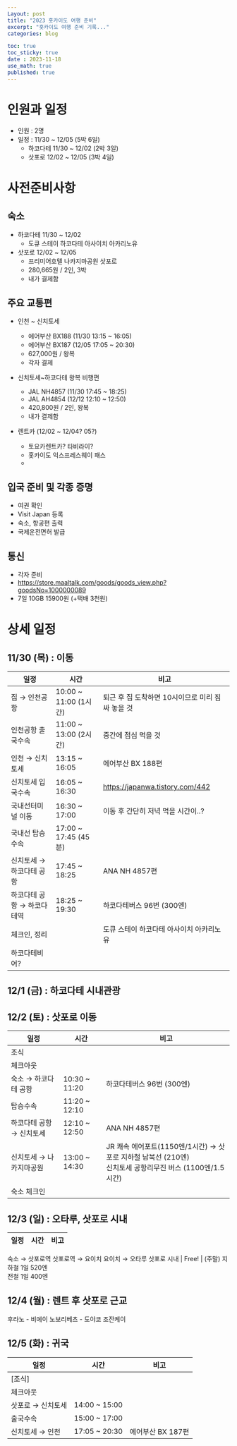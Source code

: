 ```yaml
---
Layout: post
title: "2023 홋카이도 여행 준비"
excerpt: "홋카이도 여행 준비 기록..."
categories: blog

toc: true
toc_sticky: true
date : 2023-11-18
use_math: true
published: true
---
```

# 인원과 일정

  - 인원 : 2명
  - 일정 : 11/30 ~ 12/05 (5박 6일)
    - 하코다테 11/30 ~ 12/02 (2박 3일)
    - 삿포로 12/02 ~ 12/05 (3박 4일)

# 사전준비사항

## 숙소

  - 하코다테 11/30 ~ 12/02
    - 도큐 스테이 하코다테 아사이치 아카리노유
  - 삿포로 12/02 ~ 12/05
    - 프리미어호텔 나카지마공원 삿포로
	- 280,665원 / 2인, 3박
	- 내가 결제함
	  
## 주요 교통편

  - 인천 ~ 신치토세 
    - 에어부산 BX188 (11/30 13:15 ~ 16:05)
    - 에어부산 BX187 (12/05 17:05 ~ 20:30)
	- 627,000원 / 왕복
	- 각자 결제
	
  - 신치토세~하코다테 왕복 비행편
    - JAL NH4857 (11/30 17:45 ~ 18:25)
	- JAL AH4854 (12/12 12:10 ~ 12:50)
	- 420,800원 / 2인, 왕복
	- 내가 결제함
	
  - 렌트카 (12/02 ~ 12/04? 05?)
    - 토요카렌트카? 타비라이?
    - 홋카이도 익스프레스웨이 패스
    - 

## 입국 준비 및 각종 증명
 - 여권 확인
 - Visit Japan 등록
 - 숙소, 항공편 출력
 - 국제운전면허 발급
 
## 통신
 - 각자 준비
  - https://store.maaltalk.com/goods/goods_view.php?goodsNo=1000000089
  - 7일 10GB 15900원 (+택배 3천원)
  
	
# 상세 일정

## 11/30 (목) : 이동

일정 | 시간 | 비고
-----------|-------------|----------
집 → 인천공항 | 10:00 ~ 11:00 (1시간) | 퇴근 후 집 도착하면 10시이므로 미리 짐 싸 놓을 것
인천공항 출국수속 | 11:00 ~ 13:00 (2시간) | 중간에 점심 먹을 것
인천 → 신치토세 | 13:15 ~ 16:05 | 에어부산 BX 188편
신치토세 입국수속 | 16:05 ~ 16:30 | https://japanwa.tistory.com/442
국내선터미널 이동 | 16:30 ~ 17:00 | 이동 후 간단히 저녁 먹을 시간이..?
국내선 탑승수속 | 17:00 ~ 17:45 (45분) | 
신치토세 → 하코다테 공항 | 17:45 ~ 18:25 | ANA NH 4857편
하코다테 공항 → 하코다테역 | 18:25 ~ 19:30 | 하코다테버스 96번 (300엔)
체크인, 정리 | | 도큐 스테이 하코다테 아사이치 아카리노유
하코다테비어? | |

## 12/1 (금) : 하코다테 시내관광
## 12/2 (토) : 삿포로 이동

일정 | 시간 | 비고
-----------|-------------|----------
조식 | |
체크아웃 | | 
숙소 → 하코다테 공항 | 10:30 ~ 11:20 | 하코다테버스 96번 (300엔)
탑승수속 | 11:20 ~ 12:10 | 
하코다테 공항 → 신치토세 | 12:10 ~ 12:50 | ANA NH 4857편
신치토세 → 나카지마공원 | 13:00 ~ 14:30 | JR 쾌속 에어포트(1150엔/1시간) → 삿포로 지하철 남북선 (210엔) <br> 신치토세 공항리무진 버스 (1100엔/1.5시간)
숙소 체크인 ||

## 12/3 (일) : 오타루, 삿포로 시내

일정 | 시간 | 비고
-----------|-------------|----------
숙소 → 삿포로역
삿포로역 → 요이치
요이치 → 오타루
삿포로 시내 | Free! | (주말) 지하철 1일 520엔 <br> 전철 1일 400엔

## 12/4 (월) : 렌트 후 삿포로 근교

후라노 - 비에이
노보리베츠 - 도야코
조잔케이

## 12/5 (화)  : 귀국

일정 | 시간 | 비고
-----------|-------------|---------
[조식] | | 
체크아웃 | |
삿포로 → 신치토세 | 14:00 ~ 15:00
출국수속 | 15:00 ~ 17:00
신치토세 → 인천 | 17:05 ~ 20:30 | 에어부산 BX 187편
